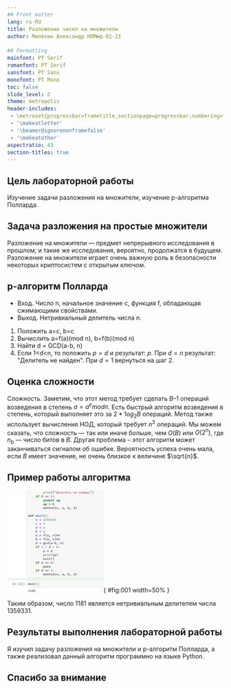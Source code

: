 ```yaml
---
## Front matter
lang: ru-RU
title: Разложение чисел на множители
author: Милёхин Александр НПМмд-02-21

## Formatting
mainfont: PT Serif
romanfont: PT Serif
sansfont: PT Sans
monofont: PT Mono
toc: false
slide_level: 2
theme: metropolis
header-includes: 
 - \metroset{progressbar=frametitle,sectionpage=progressbar,numbering=fraction}
 - '\makeatletter'
 - '\beamer@ignorenonframefalse'
 - '\makeatother'
aspectratio: 43
section-titles: true
---
```


## Цель лабораторной работы

Изучение задачи разложения на множители, изучение p-алгоритма Полларда.

## Задача разложения на простые множители

Разложение на множители — предмет непрерывного исследования в прошлом; и такие же исследования, вероятно, продолжатся в будущем. Разложение на множители играет очень важную роль в безопасности некоторых криптосистем с открытым ключом.

## p-алгоритм Полларда

* Вход. Число n, начальное значение c, функция f, обладающая сжимающими свойствами.
* Выход. Нетривиальный делитель числа n.

1. Положить a=c, b=c
2. Вычислить a=f(a)(mod n), b=f(b)(mod n)
3. Найти d = GCD(a-b, n)
4. Если 1<d<n, то положить $p=d$ и результат: $p$. При $d=n$ результат: "Делитель не найден". При $d=1$ вернуться на шаг 2.

## Оценка сложности

Сложность. Заметим, что этот метод требует сделать $B – 1$ операций возведения в степень $a = a^e mod n$. Есть быстрый алгоритм возведения в степень, который выполняет это за $2*1og_2 B$ операций. Метод также использует вычисления НОД, который требует $n^3$ операций. Мы можем сказать, что сложность — так или иначе больше, чем $O(B)$ или $O(2^n)$, где $n_b$ — число битов в $B$. Другая проблема – этот алгоритм может заканчиваться сигналом об ошибке. Вероятность успеха очень мала, если $B$ имеет значение, не очень близкое к величине $\sqrt{n}$.

## Пример работы алгоритма

![Пример работы алгоритма](image/1.png){ #fig:001 width=50% }

Таким образом, число 1181 является нетривиальным делителем числа 1359331.

## Результаты выполнения лабораторной работы

Я изучил задачу разложения на множители и p-алгоритм Полларда, а также реализовал данный алгоритм программно на языке Python.

## Спасибо за внимание
